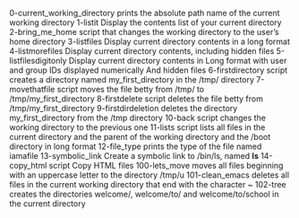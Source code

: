 0-current_working_directory prints the absolute path name of the current working directory
1-listit Display the contents list of your current directory
2-bring_me_home script that changes the working directory to the user’s home directory
3-listfiles Display current directory contents in a long format
4-listmorefiles Display current directory contents, including hidden files
5-listfilesdigitonly Display current directory contents in Long format with user and group IDs displayed numerically And hidden files
6-firstdirectory script creates a directory named my_first_directory in the /tmp/ directory
7-movethatfile script moves the file betty from /tmp/ to /tmp/my_first_directory
8-firstdelete script deletes the file betty from /tmp/my_first_directory
9-firstdirdeletion deletes the directory my_first_directory from the /tmp directory
10-back script changes the working directory to the previous one
11-lists script lists all files in the current directory and the parent of the working directory and the /boot directory in long format
12-file_type prints the type of the file named iamafile
13-symbolic_link Create a symbolic link to /bin/ls, named __ls__
14-copy_html script Copy HTML files
100-lets_move moves all files beginning with an uppercase letter to the directory /tmp/u
101-clean_emacs deletes all files in the current working directory that end with the character ~
102-tree creates the directories welcome/, welcome/to/ and welcome/to/school in the current directory
